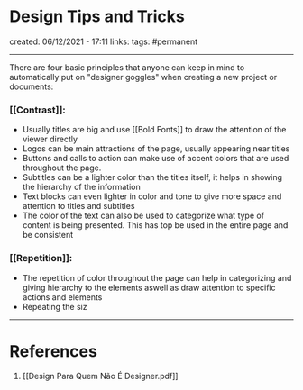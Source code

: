 # Design Tips and Tricks
created: 06/12/2021 - 17:11
links:
tags: #permanent

---

There are four basic principles that anyone can keep in mind to automatically put on "designer goggles" when creating a new project or documents:

### [[Contrast]]:
- Usually titles are big and use [[Bold Fonts]] to draw the attention of the viewer directly
- Logos can be main attractions of the page, usually appearing near titles
- Buttons and calls to action can make use of accent colors that are used throughout the page.
- Subtitles can be a lighter color than the titles itself, it helps in showing the hierarchy of the information
- Text blocks can even lighter in color and tone to give more space and attention to titles and subtitles
- The color of the text can also be used to categorize what type of content is being presented. This has top be used in the entire page and be consistent

### [[Repetition]]:
- The repetition of color throughout the page can help in categorizing and giving hierarchy to the elements aswell as draw attention to specific actions and elements
- Repeating the siz

---

# References
1. [[Design Para Quem Não É Designer.pdf]]